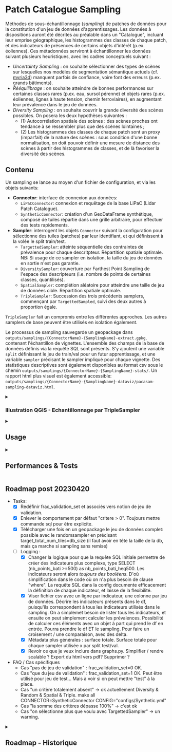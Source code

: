 # Patch Catalogue Sampling

Méthodes de sous-échantillonnage (*sampling*) de patches de données pour la constitution d'un jeu de données d'apprentissages.
Les données à dispositions auront été décrites au préalable dans un "Catalogue", incluant leur emprise géographique, les histogrammes des classes de chaque patch, et des indicateurs de présences de certains objets d'intérêt (p.ex. éoliennes). Ces métadonnées serviront à échantillonner les données suivant plusieurs heuristiques, avec les cadres conceptuels suivant :

- *Uncertainty Sampling* : on souhaite sélectionner des types de scènes sur lesquelles nos modèles de segmentation sémantique actuels (cf. [myria3d](https://github.com/IGNF/myria3d)) manquent parfois de confiance, voire font des erreurs (p.ex. grands bâtiments).
- *Rééquilibrage* : on souhaite atteindre de bonnes performances sur certaines classes rares (p.ex. eau, sursol pérenne) et objets rares (p.ex. éoliennes, lignes à haute tension, chemin ferroviaires), en augmentant leur prévalence dans le jeu de données.
- *Diversity Sampling* : on souhaite couvrir la grande diversité des scènes possibles. On posera les deux hypothèses suivantes : 
    - (1) Autocorrélation spatiale des scènes : des scènes proches ont tendance à se ressembler plus que des scènes lointaines ; 
    - (2) Les histogrammes des classes de chaque patch sont un proxy (imparfait) de la nature des scènes : sous condition d'une bonne normalisation, on doit pouvoir définir une mesure de distance des scènes à partir des histogrammes de classes, et de là favoriser la diversité des scènes.

## Contenu

Un sampling se lance au moyen d'un fichier de configuration, et via les objets suivants:

- **Connector**: interface de connexion aux données: 
    - `LiPaCConnector`: connexion et requêtage de la base LiPaC (Lidar Patch Catalogue).
    - `SyntheticConnector`: création d'un GeoDataFrame synthétique, composé de tuiles répartie dans une grille arbitraire, pour effectuer des tests rapidements.
- **Sampler**: interrogent les objets `Connector` suivant la configuration pour sélectionne des tuiles (patches) par leur identifiant, et qui définissent à la volée le split train/test.
    - `TargettedSampler`: atteinte séquentielle des contraintes de prévalence pour chaque descritpteur. Répartition spatiale optimale. NB: Si usage de ce sampler en isolation, la taille du jeu de données en sortie n'est pas garantie.
    - `DiversitySampler`: couverture par Farthest Point Sampling de l'espace des descripteurs (i.e. nombre de points de certaines classes, quantilisés).
    - `SpatialSampler`: complétion aléatoire pour atteindre une taille de jeu de données cible. Répartition spatiale optimale.
    - `TripleSampler`: Succession des trois précédents samplers, commençant par `TargettedSampled`, suivi des deux autres à proportion égale.

`TripleSampler` fait un compromis entre les différentes approches. Les autres samplers de base peuvent être utilisés en isolation également.

Le processus de sampling sauvegarde un geopackage dans `outputs/samplings/{ConnectorName}-{SamplingName}-extract.gpkg`, contenant l'échantillon de vignettes. L'ensemble des champs de la base de données définis via la requête SQL sont présents. S'y ajoutent une variable `split` définissant le jeu de train/val pour un futur apprentissage, et une variable `sampler` précisant le sampler impliqué pour chaque vignette. Des statistiques descriptives sont également disponibles au format csv sous le chemin `outputs/samplings/{ConnectorName}-{SamplingName}-stats/`. Un rapport html plus visuel est également accessible: `outputs/samplings/{ConnectorName}-{SamplingName}-dataviz/pacasam-sampling-dataviz.html`.


<details>
<summary><h3>Illustration QGIS - Echantillonnage par TripleSampler</h3></summary>

- A partir de 40 dalles voisines, c'est-à-dire 16000 patches en tout, 893 patches sont échantillonnées, soit environ 6% de la zone.
- Chaque sampler apporte sa contribution (`TargettedSampler`: jaune, `DiversitySampler`: violet, `SpatialSampler`: marron)
- Les zones de bâti et d'eau sont bien représentées, conformément à la configuration de l'échantillonnage.
- Les tuiles du jeu de test sont quadrillées (zoom nécessaire). Elles sont réparties de façon homogène dans le jeu de données, et ce pour chaque sampler :
    - Spatiallement `TargettedSampler`: on couvre un maximum de dalles pour chaque critère.
    - Par les histogrammes de classes pour le `DiversitySampler`, afin que le jeu de test couvre le même espace des histogrammes que le jeu de train, mais simplement de façon moins dense.
    - Spatiallement pour le `SpatialSampler`: on couvre un maximum de dalles.

![](img/TripleSampler-example-by-sampler.png)

- Sur la dalle suivante, le `DiversitySampler` (violet) se concentre sur les panneaux solaires au sud-est. Cet exemple illustre la capacité de ce sampler à identifier des scènes atypiques pour les inclures dans le jeu de données.
- Les zones de bâti sont couverte par trois patches choisis par le `TargettedSampler` (jaune), dont une de test (quadrillage).
- Au sein d'une seule dalle, le choix du `SpatialSampler` se fait de façon aléatoire, ce qui sélectionne des zones plus naturelles et forestières (marron). 

![](img/TripleSampler-example-0954_6338-by-sampler.png)

</details>

<details>
<summary><h2>Usage</h2></summary>

### Mettre en place l'environnement virtual conda:
```bash
conda install mamba --yes -n base -c conda-forge
mamba env create -f environment.yml
```
### Lancer un échantillonnage "triple" sur des données synthétiques :
```python
conda activate pacasam
python ./src/pacasam/main.py --config_file=configs/Synthetic.yml --connector_class=SyntheticConnector --sampler_class=TripleSampler
```
### Lancer un échantillonnage sur des données réelles - base PostGIS LiPaC:

1. Créer sa configuration dans le dossier `configs` (cf. `configs/Lipac.yml`). Vérifier notamment les champs liés à la base de données PostGIS à requêter.

2. Créer un fichier `credentials.yml` avec les champs `DB_LOGIN` et `DB_PASSWORD`, contenant les éléments de connexion à au catalogue de patch (droits en lecture nécessaires).

3. (Optionnel) Afficher les options de sampling. 

```bash
python ./src/pacasam/main.py --help
```
Par défaut la base LiPaC est interrogée.

4. Lancer le sampling.
```bash
conda activate pacasam
python ./src/pacasam/main.py --config_file=lipac/Synthetic.yml
```

5. Visualisation de l'échantillonnage

Pour produire un rapport html interactif de statistiques descriptives, ainsi que les graphiques au format SVG correspondant, deux options:
- Préciser `make_html_report=Y` au moment de l'échantillonnage.
- Décrire un échantillonnage existant.
    Afficher les options avec:
    ```bash
    python ./src/pacasam/analysis/graphs.py --help
    ```

</details>


<details>
<summary><h2>Performances & Tests</h2></summary>

Passage à l'échelle : Tests OK avec 4M de tuiles (et ~20 variables) sur machine locale avec 7.2GB de RAM -> taille totale fait 600MB environ. Le sampling FPS se fait par parties si nécessaires (p.ex. par 100k samples successifs). 
</details>

## Roadmap post 20230420

- Tasks:
    - [X] Redéfinir frac_validation_set et associés vers notion de jeu de validation.
    - [X] Enlever le comportement par défaut "critere > 0". Toujours mettre commande sql pour être explicite.
    - [X] Télécharger une fois en un geopackage le jeu de données complet: possible avec le randomsampler en précisant target_total_num_tiles=db_size (il faut avoir en tête la taille de la db, mais ça marche si sampling sans remise)
    - [ ] Logging :
        - [X] Changer la logique pour que la requête SQL initiale permettre de créer des indicateurs plus complexe, type SELECT (nb_points_bati >=500) as nb_points_bati_heq500. Les indicateurs seront alors *toujours des booléens*. D'où simplification dans le code où on n'a plus besoin de clause "where". La requête SQL dans la config documente efficacement la définition de chaque indicateur, et laisse de la flexibilité.
        - [X] Viser fichier csv avec un ligne par indicateur, une colonne par jeu de données. Décrire les indicateurs présents dans le df, puisqu'ils correspondent à tous les indicateurs utilisés dans le sampling. On a simplemet besoin de lister tous les indicateurs, et ensuite on peut simplement calculer les prévalences. 
        Possibilité de calculer ces éléments avec un objet à part qui prend le df en entrée. Pourra prendre le df ET le sampling. Pour faire un croisement / une comparaison, avec des delta.
        - [X] Métadata plus générales : surface totale. Surface totale pour chaque sampler utilisée x par split test/val.
        - [X] Revoir ce que je veux inclure dans graphs.py. Simplifier / rendre scalable ? Export du html vers pdf? Supprimer ?

- FAQ / Cas spécifiques
    - Cas "pas de jeu de validation" : frac_validation_set=0 OK. 
    - Cas "que du jeu de validation" : frac_validation_set=1 OK. Peut être utilisé pour jeu de test... Mais à voir si on peut mettre "test" à la place. 
    - Cas "un critère totalement absent" -> ok actuellement Diversity & Random & Spatial & Triple.
        make all  CONNECTOR=SyntheticConnector CONFIG="configs/Synthetic.yml"
    - Cas "la somme des critères dépasse 100%" -> c'est ok
    - Cas "on sélectionne plus que voulu avec TargettedSampler" -> un warning.


<details>
<summary><h2> Roadmap - Historique </h2></summary>

- Structure :
    - [X] mise en place espace de travail
        - [X] repo github, env, connector, structure... attention aux credentials.
    - Objets: connector, une config, un sampler. 
        - entrée : config et contraintes sur chaque critère
        - tout le système pour requêter la BD, le plus indépendant du schéma possible (connecteur + config mdp).
        - Le système de sauvegarde du sampling = un listing des id à conserver + les géométries pour possibilité d'inspection dans QGIS --> dump direct d'une sous sélection de la base en geopackage.
    - [X] Fonctionnalités de bases des connecteurs:
        - [X] Requêter si indicateur binaire est vrai (Nota: doit on faire aussi si faux ?)
        - [X] Compléter aléatoirement avec d'autres ids
        - [X] Faire un extract sur la base des ids.
        - [X] Requête spatialement distribuée. Si large base (> seuil), travailler par chunk, puis redistribution eventuelle dans la sélection.
    - [X] Connecteur "données synthétique"
    - [X] Connecteur LiPaC
    - [X] *random* completion -> spatial sampling for completion.
- [X] Prise en main PGADMIN ou BDBeaver pour anticipation des opérations copie+manipulation. Idée de "version de référence" maintenue dont partent des copies / enrichissements, qui se feraient avec des requêtes simples.
- [X] API unique pour les samplers, dans run.py, avec config en argument.
- [X] Renommer criteria dans config pour préciser qu'il s'agit de targetted sampling. Le nommer par le nom de la classe !
- [X] Possibilité d'un filtre en amont sur la BD. 
    - Filtre nb_points > 50. (Mais qu'en est-il de l'eau alors ?...)
    - Filtre sur les chantier, pour exclure ou inclure certains, et créer le **jeu de test de façon exclusive**.
    - (Peut-être mise en mémoire alors de la BD filtrée, avec un connecteur type GeoDataFrame ? (Vérifier que ça scalera). -6> pas très satisfaisant, enlève l'intérêt d'une base "online" facilement inspectable.
- Optimisation :
    - [X] Config de base avec l'ensemble des indicateurs, pour tests sur 250km² et une npremière viz. 
    - [X] Spatiale Sampling par itération sur les dalles et sélection d'un patch à chaque fois.
        On peut envisager une méthode effficae où on attribue un index à chaque patch au sein de chaque dalle, et ensuite on filtre avec un seuil ? Overkill, commencer simple : on devrait sélectionner max 5 patches en conditions réelles. MAIS : les patches ne seront pas optimisés spatialement entre des dalles adjacentes, juste bien répartie par grille. Semble OK.
        - [X] Version "in memory" qui nécessite de charger id et dalle en mémoire.
    - [X] Seeds to have a reproductible dataset. Works with postgis as well?
    - [X] Diversity sampling : Sampling prenant en compte des clusters 'e.g. les deciles de chaque classe, croisés ensemble), de façon représentative, et spatialisée.
        - [X] Contrôle et paramétrisation des éléments du diversity sampling. En gros, les différents indicators à définir par des requêter sql (si différent du nom de base, cf. targets_for_TargettedSampler). Être capable de faire une unique requete sql pour remplacer l'usage de sampler.extract qui n'est pas prévue pour ça.
    - [X] Separate spatial and random samplers.
- Extraction
    - [X] Extract geopackage des métadonnées

</details>
